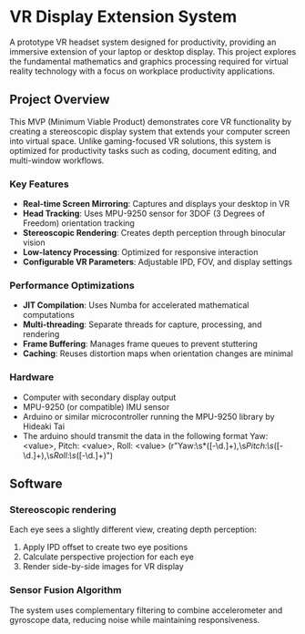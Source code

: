 # VR Display Extension System

A prototype VR headset system designed for productivity, providing an immersive extension of your laptop or desktop display. This project explores the fundamental mathematics and graphics processing required for virtual reality technology with a focus on workplace productivity applications.

## Project Overview

This MVP (Minimum Viable Product) demonstrates core VR functionality by creating a stereoscopic display system that extends your computer screen into virtual space. Unlike gaming-focused VR solutions, this system is optimized for productivity tasks such as coding, document editing, and multi-window workflows.

### Key Features

- **Real-time Screen Mirroring**: Captures and displays your desktop in VR
- **Head Tracking**: Uses MPU-9250 sensor for 3DOF (3 Degrees of Freedom) orientation tracking
- **Stereoscopic Rendering**: Creates depth perception through binocular vision
- **Low-latency Processing**: Optimized for responsive interaction
- **Configurable VR Parameters**: Adjustable IPD, FOV, and display settings

### Performance Optimizations

- **JIT Compilation**: Uses Numba for accelerated mathematical computations
- **Multi-threading**: Separate threads for capture, processing, and rendering
- **Frame Buffering**: Manages frame queues to prevent stuttering
- **Caching**: Reuses distortion maps when orientation changes are minimal

### Hardware

- Computer with secondary display output
- MPU-9250 (or compatible) IMU sensor
- Arduino or similar microcontroller running the MPU-9250 library by Hideaki Tai
- The arduino should transmit the data in the following format Yaw: \<value\>, Pitch: \<value\>, Roll: \<value\> (r"Yaw:\s*([-\d.]+),\s*Pitch:\s*([-\d.]+),\s*Roll:\s*([-\d.]+)")


## Software 


### Stereoscopic rendering

Each eye sees a slightly different view, creating depth perception:

1. Apply IPD offset to create two eye positions
2. Calculate perspective projection for each eye
3. Render side-by-side images for VR display

### Sensor Fusion Algorithm

The system uses complementary filtering to combine accelerometer and gyroscope data, reducing noise while maintaining responsiveness.